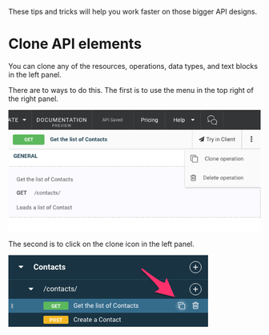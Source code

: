 
These tips and tricks will help you work faster on those bigger API designs.

# Clone API elements

You can clone any of the resources, operations, data types, and text blocks in the left panel.

There are to ways to do this. The first is to use the menu in the top right of the right panel.

![Clone from the right panel](images/cloneright.png "Clone from the right panel")

The second is to click on the clone icon in the left panel.

![Clone from the left panel](images/cloneleft.png "Clone from the left panel")
